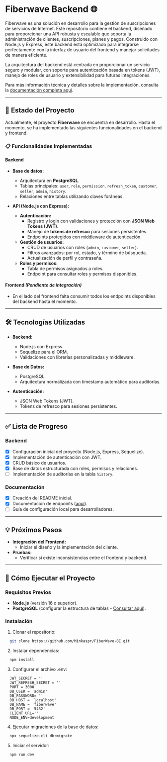 # Fiberwave Backend 🌐

Fiberwave es una solución en desarrollo para la gestión de suscripciones de servicios de Internet. Este repositorio contiene el backend, diseñado para proporcionar una API robusta y escalable que soporta la administración de clientes, suscripciones, planes y pagos. Construido con Node.js y Express, este backend está optimizado para integrarse perfectamente con la interfaz de usuario del frontend y manejar solicitudes de manera eficiente.

La arquitectura del backend está centrada en proporcionar un servicio seguro y modular, con soporte para autenticación basada en tokens (JWT), manejo de roles de usuario y extensibilidad para futuras integraciones.

Para más información técnica y detalles sobre la implementación, consulta la [documentación completa aquí](https://spiral-math-ce8.notion.site/FiberWave-11a5180ecce9809ab7b0c1f4b99123b8?pvs=73).

---

## 🚀 Estado del Proyecto

Actualmente, el proyecto **Fiberwave** se encuentra en desarrollo. Hasta el momento, se ha implementado las siguientes funcionalidades en el backend y frontend.

### 📋 Funcionalidades Implementadas

#### Backend
- **Base de datos:**
  - Arquitectura en **PostgreSQL**.
  - Tablas principales: `user`, `role`, `permission`, `refresh_token`, `customer`, `seller`, `admin`, `history`.
  - Relaciones entre tablas utilizando claves foráneas.

- **API (Node.js con Express):**
  - **Autenticación:**
    - Registro y login con validaciones y protección con **JSON Web Tokens (JWT)**.
    - Manejo de **tokens de refresco** para sesiones persistentes.
    - Endpoints protegidos con middleware de autenticación.
  - **Gestión de usuarios:**
    - CRUD de usuarios con roles (`admin`, `customer`, `seller`).
    - Filtros avanzados: por rol, estado, y término de búsqueda.
    - Actualización de perfil y contraseña.
  - **Roles y permisos:**
    - Tabla de permisos asignados a roles.
    - Endpoint para consultar roles y permisos disponibles.

#### Frontend *(Pendiente de integración)*
- En el lado del frontend falta consumir todos los endpoints disponibles del backend hasta el momento.

---

## 🛠️ Tecnologías Utilizadas

- **Backend:**
  - Node.js con Express.
  - Sequelize para el ORM.
  - Validaciones con librerías personalizadas y middleware.

- **Base de Datos:**
  - PostgreSQL.
  - Arquitectura normalizada con timestamp automático para auditorías.

- **Autenticación:**
  - JSON Web Tokens (JWT).
  - Tokens de refresco para sesiones persistentes.

---

## ✅ Lista de Progreso

### Backend
- [x] Configuración inicial del proyecto (Node.js, Express, Sequelize).
- [x] Implementación de autenticación con JWT.
- [x] CRUD básico de usuarios.
- [x] Base de datos estructurada con roles, permisos y relaciones.
- [ ] Implementación de auditorías en la tabla `history`.

### Documentación
- [x] Creación del README inicial.
- [x] Documentación de endpoints ([aquí](https://spiral-math-ce8.notion.site/FiberWave-11a5180ecce9809ab7b0c1f4b99123b8?pvs=73)).
- [ ] Guía de configuración local para desarrolladores.

---

## 💡 Próximos Pasos

- **Integración del Frontend:**
  - Iniciar el diseño y la implementación del cliente.
- **Pruebas:**
  - Verificar si existe inconsistencias entre el frontend y backend.

---

## 📝 Cómo Ejecutar el Proyecto

### Requisitos Previos
- **Node.js** (versión 16 o superior).
- **PostgreSQL** (configurar la estructura de tablas - [Consultar aquí](https://spiral-math-ce8.notion.site/FiberWave-11a5180ecce9809ab7b0c1f4b99123b8?pvs=73)).

### Instalación
1. Clonar el repositorio:
  ```bash
    git clone https://github.com/Minkaspr/FiberWave-BE.git
  ```
2. Instalar dependencias:
  ```bash
    npm install
  ```

3. Configurar el archivo .env:
  ```dotenv
    JWT_SECRET = ''
    JWT_REFRESH_SECRET = ''
    PORT = 3000
    DB_USER = 'admin'
    DB_PASSWORD= ''
    DB_HOST = 'localhost'
    DB_NAME = 'fiberwave'
    DB_PORT = '5432'
    CLIENT_URL=''
    NODE_ENV=development
  ```

4. Ejecutar migraciones de la base de datos:
```bash
  npx sequelize-cli db:migrate
```

5. Iniciar el servidor:
```bash
  npm run dev
```
